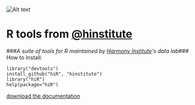 ![Alt text](http://dl.dropbox.com/u/6535582/HI_Files/hiR/imgs/hidatalab.jpg)
# R tools from [@hinstitute](http://www.twitter.com/hinstitute) #
###_A suite of tools for R maintained by [Harmony Institute](http://www.harmony-institute.org/)'s data lab_###
How to Install:

	library("devtools")
	install_github("hiR", "hinstitute")
	library("hiR")
	help(package="hiR")

[download the documentation](http://github.com/hinstitute/hiR/blob/master/hiR-manual.pdf?raw=true)